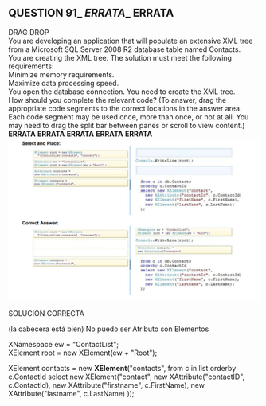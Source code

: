## QUESTION 91_ _ERRATA__ __ERRATA__ 
DRAG DROP  
You are developing an application that will populate an extensive XML tree from a Microsoft SQL Server 2008 R2 database table named Contacts.  
You are creating the XML tree. The solution must meet the following requirements:  
Minimize memory requirements.  
Maximize data processing speed.  
You open the database connection. You need to create the XML tree.  
How should you complete the relevant code? (To answer, drag the appropriate code segments to the correct
locations in the answer area. Each code segment may be used once, more than once, or not at all. You may
need to drag the split bar between panes or scroll to view content.)  
__ERRATA__  __ERRATA__  __ERRATA__  __ERRATA__  __ERRATA__ 
![c1](c1.PNG)

SOLUCION CORRECTA

(la cabecera está bien)
No puedo ser Atributo son Elementos  

 XNamespace ew = "ContactList";  
 XElement root = new XElement(ew + "Root");  

 XElement contacts = new __XElement__("contacts",
             from c in list
             orderby c.ContactId
             select new XElement("contact",
                new XAttribute("contactID", c.ContactId),
                new XAttribute("firstname", c.FirstName),
                new XAttribute("lastname", c.LastName)
             ));
